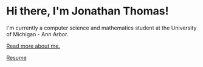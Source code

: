 <!doctype html>
<div class="blurb">
	<h1>Hi there, I'm Jonathan Thomas!</h1>
	<p>I'm currently a computer science and mathematics student at the University of Michigan - Ann Arbor.</p>
	<p> <a href="/about">Read more about me.</a> </p>
	<p> <a href="/resume">Resume</a> </p>
</div><!-- /.blurb -->
